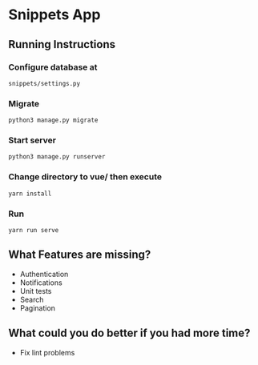 # Snippets App

## Running Instructions
### Configure database at
```
snippets/settings.py
```

### Migrate
```
python3 manage.py migrate
```

### Start server
```
python3 manage.py runserver
```

### Change directory to vue/ then execute
```
yarn install
```

### Run
```
yarn run serve
```


## What Features are missing?
* Authentication
* Notifications
* Unit tests
* Search
* Pagination

## What could you do better if you had more time?
* Fix lint problems
